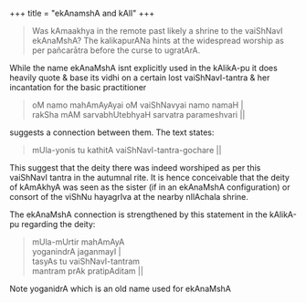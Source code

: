 +++
title = "ekAnamshA and kAlI"
+++

> Was kAmaakhya in the remote past likely a shrine to the vaiShNavI ekAnaMshA? The kalikapurANa hints at the widespread worship as per pañcarātra  before the curse to ugratArA.

While the name ekAnaMshA isnt explicitly used in the kAlikA-pu it does heavily quote & base its vidhi on a certain lost vaiShNavI-tantra & her incantation for the basic practitioner

> oM namo mahAmAyAyai oM vaiShNavyai namo namaH |  
> rakSha mAM sarvabhUtebhyaH sarvatra parameshvari ||

suggests a connection between them. The text states: 

> mUla-yonis tu kathitA vaiShNavI-tantra-gochare ||

This suggest that the deity there was indeed worshiped as per this vaiShNavI tantra in the autumnal rite. It is hence conceivable that the deity of kAmAkhyA was seen as the sister (if in an ekAnaMshA configuration) or consort of the viShNu hayagrIva at the nearby nIlAchala shrine.

The ekAnaMshA connection is strengthened by this statement in the kAlikA-pu regarding the deity:

> mUla-mUrtir mahAmAyA  
> yoganindrA jaganmayI |  
> tasyAs tu vaiShNavI-tantram  
> mantram prAk pratipAditam ||

Note yoganidrA which is an old name used for ekAnaMshA 
